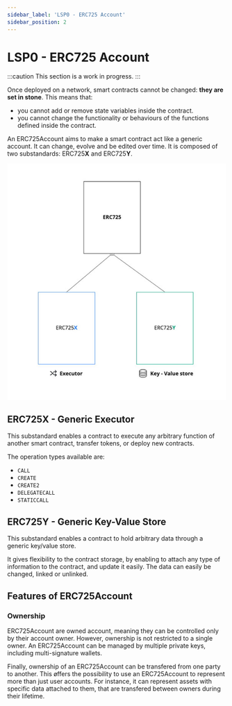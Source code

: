 ```yaml
---
sidebar_label: 'LSP0 - ERC725 Account'
sidebar_position: 2
---
```


# LSP0 - ERC725 Account

:::caution This section is a work in progress.
:::

Once deployed on a network, smart contracts cannot be changed: **they are set in stone**. This means that:

- you cannot add or remove state variables inside the contract.
- you cannot change the functionality or behaviours of the functions defined inside the contract.

An ERC725Account aims to make a smart contract act like a generic account. It can change, evolve and be edited over time. It is composed of two substandards: ERC725**X** and ERC725**Y**.

![](img/erc725.jpg)

## ERC725X - Generic Executor

This substandard enables a contract to execute any arbitrary function of another smart contract, transfer tokens, or deploy new contracts.

The operation types available are:

- `CALL`
- `CREATE`
- `CREATE2`
- `DELEGATECALL`
- `STATICCALL`

## ERC725Y - Generic Key-Value Store

This substandard enables a contract to hold arbitrary data through a generic key/value store.

It gives flexibility to the contract storage, by enabling to attach any type of information to the contract, and update it easily. The data can easily be changed, linked or unlinked.

## Features of ERC725Account

### Ownership

ERC725Account are owned account, meaning they can be controlled only by their account owner.
However, ownership is not restricted to a single owner. An ERC725Account can be managed by multiple private keys, including multi-signature wallets.

Finally, ownership of an ERC725Account can be transfered from one party to another. This øffers the possibility to use an ERC725Account to represent more than just user accounts. For instance, it can represent assets with specific data attached to them, that are transfered between owners during their lifetime.
